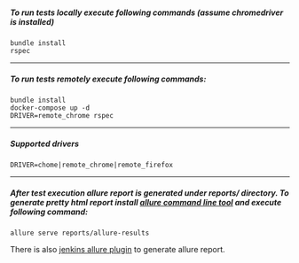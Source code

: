 ##### To run tests locally execute following commands (assume chromedriver is installed)
```
bundle install
rspec
```

---

##### To run tests remotely execute following commands:
```
bundle install
docker-compose up -d
DRIVER=remote_chrome rspec
```
---

##### Supported drivers
```
DRIVER=chome|remote_chrome|remote_firefox
```
---

##### After test execution allure report is generated under reports/ directory. To generate pretty html report install [allure command line tool](https://docs.qameta.io/allure/#_installing_a_commandline) and execute following command:
```
allure serve reports/allure-results
```

There is also [jenkins allure plugin](https://wiki.jenkins.io/display/JENKINS/Allure+Plugin 'Allure Plugin') to generate allure report.